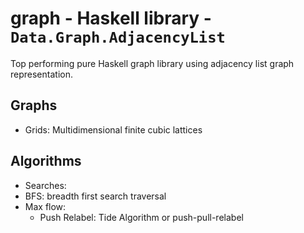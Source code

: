 
# graph - Haskell library - `Data.Graph.AdjacencyList`
Top performing pure Haskell graph library using adjacency list graph representation.

## Graphs
- Grids: Multidimensional finite cubic lattices

## Algorithms
- Searches: 
 - BFS: breadth first search traversal
- Max flow:
  - Push Relabel: Tide Algorithm or push-pull-relabel
